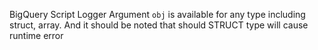 BigQuery Script Logger
  Argument `obj` is available for any type including struct, array.
  And it should be noted that should STRUCT type will cause runtime error
  